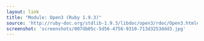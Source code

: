 ```yaml
---
layout: link
title: "Module: Open3 (Ruby 1.9.3)"
source: 'http://ruby-doc.org/stdlib-1.9.3/libdoc/open3/rdoc/Open3.html#method-c-popen3'
screenshot: 'screenshots/007db05c-5d56-4756-9310-713d3253ddd3.jpg'
---
```


